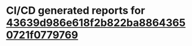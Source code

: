 # CI/CD generated reports for [43639d986e618f2b822ba88643650721f0779769](https://github.com/hydephp/develop/commit/43639d986e618f2b822ba88643650721f0779769)
